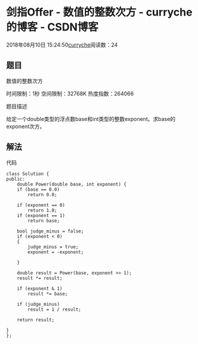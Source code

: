 # 剑指Offer - 数值的整数次方 - curryche的博客 - CSDN博客





2018年08月10日 15:24:50[curryche](https://me.csdn.net/whwan11)阅读数：24








## 题目

数值的整数次方 

时间限制：1秒 空间限制：32768K 热度指数：264066 

题目描述 

给定一个double类型的浮点数base和int类型的整数exponent。求base的exponent次方。
## 解法

代码

```
class Solution {
public:
    double Power(double base, int exponent) {
    if (base == 0.0)
        return 0.0;

    if (exponent == 0)
        return 1.0;
    if (exponent == 1)
        return base;

    bool judge_minus = false;
    if (exponent < 0)
    {
        judge_minus = true;
        exponent = -exponent;

    }

    double result = Power(base, exponent >> 1);
    result *= result;

    if (exponent & 1)
        result *= base;

    if (judge_minus)
        result = 1 / result;

    return result;

}
};
```





